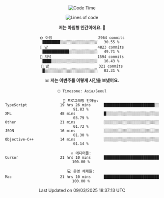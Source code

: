 <div align="center">

<br />

 <!--START_SECTION:waka-->
![Code Time](http://img.shields.io/badge/Code%20Time-4%2C308%20hrs%2022%20mins-blue)

![Lines of code](https://img.shields.io/badge/%EC%A0%80%EB%8A%94%20%EC%97%AC%ED%83%9C%EA%B9%8C%EC%A7%80%20-5.1%20million%20%EC%A4%84%EC%9D%98%20%EC%BD%94%EB%93%9C%EB%A5%BC%20%EC%9E%91%EC%84%B1%ED%96%88%EC%96%B4%EC%9A%94.-blue)

**저는 아침형 인간이에요. 🐤** 

```text
🌞 아침                     2964 commits        ████████░░░░░░░░░░░░░░░░░   30.55 % 
🌆 낮　                     4823 commits        ████████████░░░░░░░░░░░░░   49.71 % 
🌃 저녁                     1594 commits        ████░░░░░░░░░░░░░░░░░░░░░   16.43 % 
🌙 밤　                     321 commits         █░░░░░░░░░░░░░░░░░░░░░░░░   03.31 % 
```


📊 **저는 이번주를 이렇게 시간을 보냈어요.** 

```text
🕑︎ Timezone: Asia/Seoul

💬 프로그래밍 언어들: 
TypeScript               19 hrs 26 mins      ███████████████████████░░   91.83 % 
XML                      48 mins             █░░░░░░░░░░░░░░░░░░░░░░░░   03.79 % 
Other                    21 mins             ░░░░░░░░░░░░░░░░░░░░░░░░░   01.72 % 
JSON                     16 mins             ░░░░░░░░░░░░░░░░░░░░░░░░░   01.30 % 
Objective-C++            14 mins             ░░░░░░░░░░░░░░░░░░░░░░░░░   01.14 % 

🔥 에디터들: 
Cursor                   21 hrs 10 mins      █████████████████████████   100.00 % 

💻 운영 체제들: 
Mac                      21 hrs 10 mins      █████████████████████████   100.00 % 
```


 Last Updated on 09/03/2025 18:37:13 UTC
<!--END_SECTION:waka-->

</div>
